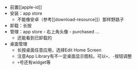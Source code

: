- 前置[[apple-id]]
- 安装：app store
  - 不能像安卓（参考[[download-resource]]）那样野路子
- 卸载：长按
- 管理：app store - 右上角头像 - purchased ...
  - 还能看到已卸载的
- 桌面管理
  - 长按桌面任意应用，选择Edit Home Screen
  - 注意App Library有不一定桌面显示图标。可以`+, -`按钮调整
  - `+`号还有widget等